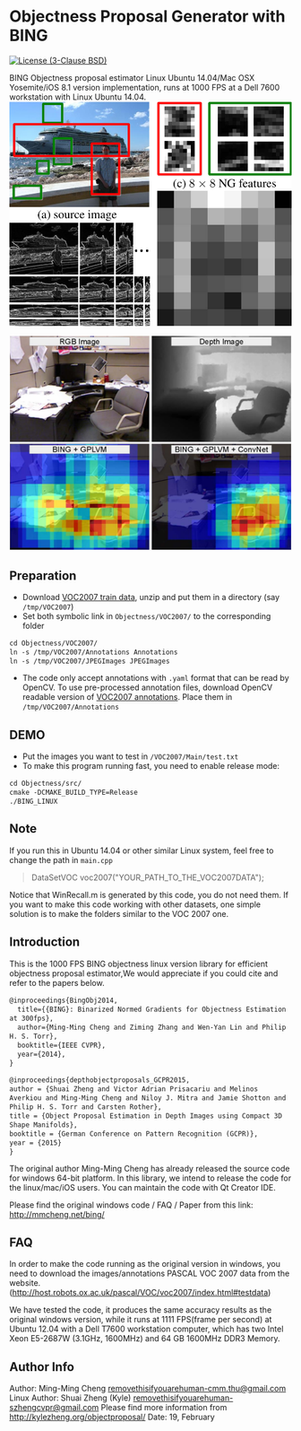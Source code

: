 Objectness Proposal Generator with BING
==========
[![License (3-Clause BSD)](https://img.shields.io/badge/license-BSD%203--Clause-brightgreen.svg?style=flat-square)](https://github.com/bittnt/Objectness/blob/master/LICENSE)


BING Objectness proposal estimator Linux Ubuntu 14.04/Mac OSX Yosemite/iOS 8.1 version implementation, 
runs at 1000 FPS at a Dell 7600 workstation with Linux Ubuntu 14.04.
![sample](BING.png)

![sample](bing_vs_convnet.jpg)

## Preparation
* Download [VOC2007 train data](http://host.robots.ox.ac.uk/pascal/VOC/voc2007/VOCtrainval_06-Nov-2007.tar), unzip and put them in a directory (say `/tmp/VOC2007`)
* Set both symbolic link in `Objectness/VOC2007/` to the corresponding folder
```
cd Objectness/VOC2007/
ln -s /tmp/VOC2007/Annotations Annotations
ln -s /tmp/VOC2007/JPEGImages JPEGImages
```
* The code only accept annotations with `.yaml` format that can be read by OpenCV. 
To use pre-processed annotation files, download OpenCV readable version of [VOC2007 annotations](http://mmcheng.net/mftp/Data/VOC2007_AnnotationsOpenCV_Readable.7z). Place them in `/tmp/VOC2007/Annotations`

## DEMO
* Put the images you want to test in `/VOC2007/Main/test.txt`
* To make this program running fast, you need to enable release mode:
```
cd Objectness/src/
cmake -DCMAKE_BUILD_TYPE=Release
./BING_LINUX
```

## Note
If you run this in Ubuntu 14.04 or other similar Linux system, feel free to 
change the path in `main.cpp`
> DataSetVOC voc2007("YOUR_PATH_TO_THE_VOC2007DATA");

Notice that WinRecall.m is generated by this code, you do not need them. If you
want to make this code working with other datasets, one simple solution is to 
make the folders similar to the VOC 2007 one.

## Introduction
This is the 1000 FPS BING objectness linux version library for efficient 
objectness proposal estimator,We would appreciate if you could cite and refer to 
the papers below.
```
@inproceedings{BingObj2014,
  title={{BING}: Binarized Normed Gradients for Objectness Estimation at 300fps},
  author={Ming-Ming Cheng and Ziming Zhang and Wen-Yan Lin and Philip H. S. Torr},
  booktitle={IEEE CVPR},
  year={2014},
}
```
```
@inproceedings{depthobjectproposals_GCPR2015, 
author = {Shuai Zheng and Victor Adrian Prisacariu and Melinos Averkiou and Ming-Ming Cheng and Niloy J. Mitra and Jamie Shotton and Philip H. S. Torr and Carsten Rother}, 
title = {Object Proposal Estimation in Depth Images using Compact 3D Shape Manifolds}, 
booktitle = {German Conference on Pattern Recognition (GCPR)},
year = {2015} 
}
```
The original author Ming-Ming Cheng has already released the source code for 
windows 64-bit platform. In this library, we intend to release the code for the 
linux/mac/iOS users. You can maintain the code with Qt Creator IDE.

Please find the original windows code / FAQ / Paper from this link:
http://mmcheng.net/bing/

## FAQ
In order to make the code running as the original version in windows, you need
to download the images/annotations PASCAL VOC 2007 data from the website.
(http://host.robots.ox.ac.uk/pascal/VOC/voc2007/index.html#testdata)

We have tested the code, it produces the same accuracy results as the original windows
version, while it runs at 1111 FPS(frame per second) at Ubuntu 12.04 with a Dell T7600 
workstation computer, which has two Intel Xeon E5-2687W (3.1GHz, 1600MHz) and 64 GB 
1600MHz DDR3 Memory.

## Author Info
Author: Ming-Ming Cheng removethisifyouarehuman-cmm.thu@gmail.com
Linux Author: Shuai Zheng (Kyle) removethisifyouarehuman-szhengcvpr@gmail.com
Please find more information from http://kylezheng.org/objectproposal/
Date: 19, February 

